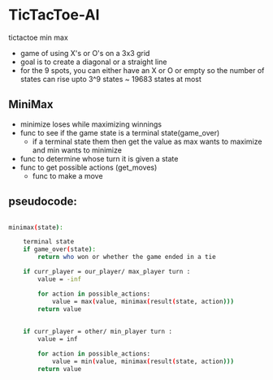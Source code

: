 # TicTacToe-AI

tictactoe min max

- game of using X's or O's on a 3x3 grid
- goal is to create a diagonal or a straight line
- for the 9 spots, you can either have an X or O or empty so the number of states can rise upto 3^9 states ~ 19683 states at most

## MiniMax

- minimize loses while maximizing winnings
- func to see if the game state is a terminal state(game_over)
  - if a terminal state them then get the value as max wants to maximize and min wants to minimize
- func to determine whose turn it is given a state
- func to get possible actions (get_moves)
  - func to make a move
  
## pseudocode:

```bash

minimax(state):

    terminal state
    if game_over(state):
        return who won or whether the game ended in a tie

    if curr_player = our_player/ max_player turn :
        value = -inf

        for action in possible_actions:
            value = max(value, minimax(result(state, action)))
        return value
    
    
    if curr_player = other/ min_player turn :
        value = inf

        for action in possible_actions:
            value = min(value, minimax(result(state, action)))
        return value

```
